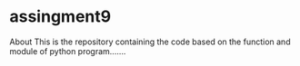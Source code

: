 # assingment9
About This is the repository containing the code based on the function and module of python program.......
